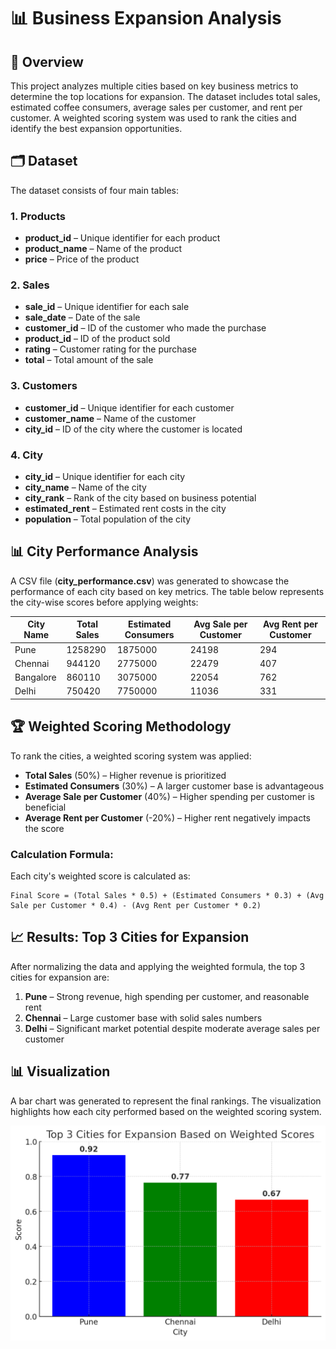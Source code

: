 # 📊 Business Expansion Analysis

## 📌 Overview
This project analyzes multiple cities based on key business metrics to determine the top locations for expansion. The dataset includes total sales, estimated coffee consumers, average sales per customer, and rent per customer. A weighted scoring system was used to rank the cities and identify the best expansion opportunities.

## 🗂️ Dataset
The dataset consists of four main tables:

### **1. Products**
- **product_id** – Unique identifier for each product
- **product_name** – Name of the product
- **price** – Price of the product

### **2. Sales**
- **sale_id** – Unique identifier for each sale
- **sale_date** – Date of the sale
- **customer_id** – ID of the customer who made the purchase
- **product_id** – ID of the product sold
- **rating** – Customer rating for the purchase
- **total** – Total amount of the sale

### **3. Customers**
- **customer_id** – Unique identifier for each customer
- **customer_name** – Name of the customer
- **city_id** – ID of the city where the customer is located

### **4. City**
- **city_id** – Unique identifier for each city
- **city_name** – Name of the city
- **city_rank** – Rank of the city based on business potential
- **estimated_rent** – Estimated rent costs in the city
- **population** – Total population of the city

## 📊 City Performance Analysis
A CSV file (**city_performance.csv**) was generated to showcase the performance of each city based on key metrics. The table below represents the city-wise scores before applying weights:

| City Name | Total Sales | Estimated Consumers | Avg Sale per Customer | Avg Rent per Customer |
|-----------|------------|---------------------|----------------------|----------------------|
| Pune      | 1258290    | 1875000             | 24198                | 294                  |
| Chennai   | 944120     | 2775000             | 22479                | 407                  |
| Bangalore | 860110     | 3075000             | 22054                | 762                  |
| Delhi     | 750420     | 7750000             | 11036                | 331                  |

## 🏆 Weighted Scoring Methodology
To rank the cities, a weighted scoring system was applied:
- **Total Sales** (50%) – Higher revenue is prioritized
- **Estimated Consumers** (30%) – A larger customer base is advantageous
- **Average Sale per Customer** (40%) – Higher spending per customer is beneficial
- **Average Rent per Customer** (-20%) – Higher rent negatively impacts the score

### **Calculation Formula:**
Each city's weighted score is calculated as:
```
Final Score = (Total Sales * 0.5) + (Estimated Consumers * 0.3) + (Avg Sale per Customer * 0.4) - (Avg Rent per Customer * 0.2)
```

## 📈 Results: Top 3 Cities for Expansion
After normalizing the data and applying the weighted formula, the top 3 cities for expansion are:
1. **Pune** – Strong revenue, high spending per customer, and reasonable rent
2. **Chennai** – Large customer base with solid sales numbers
3. **Delhi** – Significant market potential despite moderate average sales per customer

## 📊 Visualization
A bar chart was generated to represent the final rankings. The visualization highlights how each city performed based on the weighted scoring system.

![alt text](image-2.png)